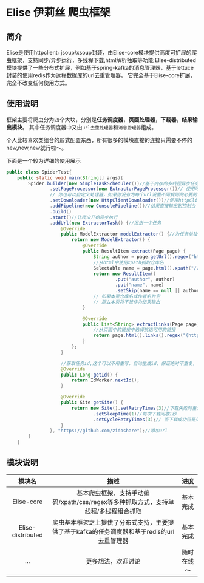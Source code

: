 # Elise 伊莉丝 爬虫框架

## 简介

Elise是使用httpclient+jsoup/xsoup封装，由Elise-core模块提供高度可扩展的爬虫框架，支持同步/异步运行，多线程下载,html解析抽取等功能
Elise-distributed模块提供了一些分布式扩展，例如基于spring-kafka的消息管理器，基于lettuce封装的使用redis作为远程数据库的url去重管理器。
它完全基于Elise-core扩展，完全不改变任何使用方式。

## 使用说明

框架主要将爬虫分为四个大块，分别是**任务调度器**，**页面处理器**，**下载器**，**结果输出模块**。
其中任务调度器中又由`url去重处理器`和`消息管理器`组成。

个人比较喜欢类组合的形式配置东西，所有很多的模块直接的连接只需要不停的new,new,new就行啦～。

下面是一个较为详细的使用展示
```java
public class SpiderTest{
    public static void main(String[] args){
        Spider.builder(new SimpleTaskScheduler())//基于内存的多线程异步任务调度器, 自动采用基于hash的url去重处理
                .setPageProcessor(new ExtractorPageProcessor())// 使用可配置的页面处理器,使用这个处理器的好处是可以为每个任务定义不同的规则
                // 你也可以自定义处理器，如果你没有为每个url设置不同规则的必要的话
                .setDownloader(new HttpClientDownloader())//使用httpClient下载器
                .addPipeline(new ConsolePipeline())//结果直接输出到控制台
                .build()
                .start()//让爬虫开始异步执行
                .addUrl(new ExtractorTask() {//发送一个任务
                    @Override
                    public ModelExtractor modelExtractor() {//为任务单独定制规则，需要重写ExtractorTask类
                        return new ModelExtractor() {
                            @Override
                            public ResultItem extract(Page page) {
                                String author = page.getUrl().regex("https://github\\.com/(\\w+)/.*").toString();
                                //从html中使用xpath抓取仓库名
                                Selectable name = page.html().xpath("//h1[@class='public']/strong/a/text()");
                                return new ResultItem()
                                        .put("author", author)
                                        .put("name", name)
                                        .setSkip(name == null || author == null);
                                // 如果本页仓库名或作者名为空
                                // 那么本页将不被作为结果输出
                            }

                            @Override
                            public List<String> extractLinks(Page page) {
                                //从页面中的链接中选择挑选可用的链接
                                return page.html().links().regex("(https://github\\.com/zidoshare/[\\w\\-]+)").all();
                            }
                        };
                    }

                    //获取任务id,这个可以不用重写，自动生成id，保证绝对不重复，可以直接作为数据库id
                    @Override
                    public Long getId() {
                        return IdWorker.nextId();
                    }

                    @Override
                    public Site getSite() {
                        return new Site().setRetryTimes(3)//下载失败时重试三次
                                .setSleepTime(1)//每次下载间歇1秒
                                .setCycleRetryTimes(3);// 当下载成功但是处理出问题会重试3次
                    }
                }, "https://github.com/zidoshare");//添加url
        }
    }
```


## 模块说明

模块名|描述|进度
|:----:|:---:|:----:|
|Elise-core|基本爬虫框架，支持手动编码/xpath/css/regex等多种抓取方式，支持单线程/多线程组合抓取|基本完成|
|Elise-distributed|爬虫基本框架之上提供了分布式支持，主要提供了基于kafka的任务调度器和基于redis的url去重管理器|基本完成|
|...|更多想法，欢迎讨论|随时在线～|

